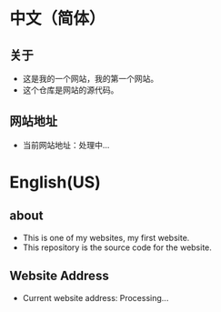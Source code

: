 # 中文（简体）
## 关于
- 这是我的一个网站，我的第一个网站。
- 这个仓库是网站的源代码。
## 网站地址
- 当前网站地址：处理中...
# English(US)
## about
- This is one of my websites, my first website.
- This repository is the source code for the website.
## Website Address
- Current website address: Processing...
